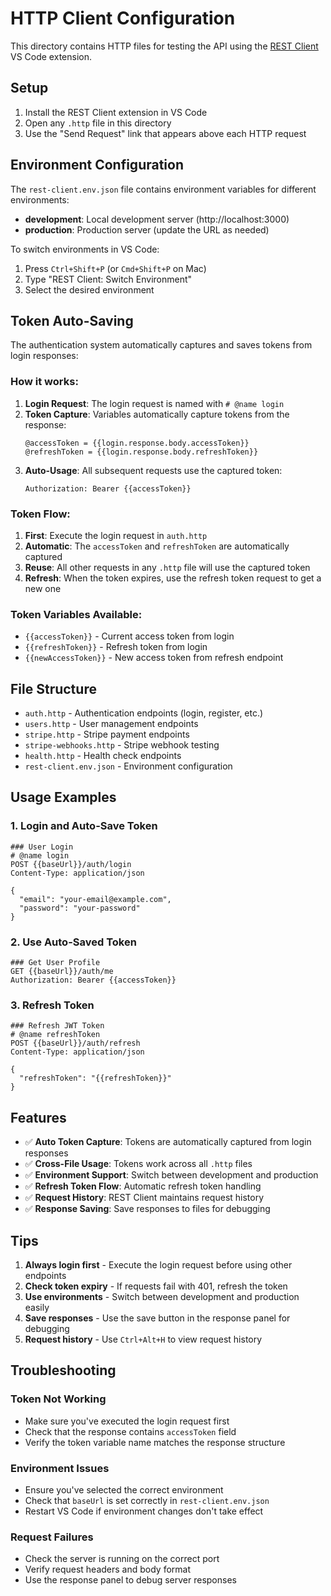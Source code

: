 # HTTP Client Configuration

This directory contains HTTP files for testing the API using the [REST Client](https://marketplace.visualstudio.com/items?itemName=humao.rest-client) VS Code extension.

## Setup

1. Install the REST Client extension in VS Code
2. Open any `.http` file in this directory
3. Use the "Send Request" link that appears above each HTTP request

## Environment Configuration

The `rest-client.env.json` file contains environment variables for different environments:

- **development**: Local development server (http://localhost:3000)
- **production**: Production server (update the URL as needed)

To switch environments in VS Code:

1. Press `Ctrl+Shift+P` (or `Cmd+Shift+P` on Mac)
2. Type "REST Client: Switch Environment"
3. Select the desired environment

## Token Auto-Saving

The authentication system automatically captures and saves tokens from login responses:

### How it works:

1. **Login Request**: The login request is named with `# @name login`
2. **Token Capture**: Variables automatically capture tokens from the response:
   ```http
   @accessToken = {{login.response.body.accessToken}}
   @refreshToken = {{login.response.body.refreshToken}}
   ```
3. **Auto-Usage**: All subsequent requests use the captured token:
   ```http
   Authorization: Bearer {{accessToken}}
   ```

### Token Flow:

1. **First**: Execute the login request in `auth.http`
2. **Automatic**: The `accessToken` and `refreshToken` are automatically captured
3. **Reuse**: All other requests in any `.http` file will use the captured token
4. **Refresh**: When the token expires, use the refresh token request to get a new one

### Token Variables Available:

- `{{accessToken}}` - Current access token from login
- `{{refreshToken}}` - Refresh token from login
- `{{newAccessToken}}` - New access token from refresh endpoint

## File Structure

- `auth.http` - Authentication endpoints (login, register, etc.)
- `users.http` - User management endpoints
- `stripe.http` - Stripe payment endpoints
- `stripe-webhooks.http` - Stripe webhook testing
- `health.http` - Health check endpoints
- `rest-client.env.json` - Environment configuration

## Usage Examples

### 1. Login and Auto-Save Token

```http
### User Login
# @name login
POST {{baseUrl}}/auth/login
Content-Type: application/json

{
  "email": "your-email@example.com",
  "password": "your-password"
}
```

### 2. Use Auto-Saved Token

```http
### Get User Profile
GET {{baseUrl}}/auth/me
Authorization: Bearer {{accessToken}}
```

### 3. Refresh Token

```http
### Refresh JWT Token
# @name refreshToken
POST {{baseUrl}}/auth/refresh
Content-Type: application/json

{
  "refreshToken": "{{refreshToken}}"
}
```

## Features

- ✅ **Auto Token Capture**: Tokens are automatically captured from login responses
- ✅ **Cross-File Usage**: Tokens work across all `.http` files
- ✅ **Environment Support**: Switch between development and production
- ✅ **Refresh Token Flow**: Automatic refresh token handling
- ✅ **Request History**: REST Client maintains request history
- ✅ **Response Saving**: Save responses to files for debugging

## Tips

1. **Always login first** - Execute the login request before using other endpoints
2. **Check token expiry** - If requests fail with 401, refresh the token
3. **Use environments** - Switch between development and production easily
4. **Save responses** - Use the save button in the response panel for debugging
5. **Request history** - Use `Ctrl+Alt+H` to view request history

## Troubleshooting

### Token Not Working

- Make sure you've executed the login request first
- Check that the response contains `accessToken` field
- Verify the token variable name matches the response structure

### Environment Issues

- Ensure you've selected the correct environment
- Check that `baseUrl` is set correctly in `rest-client.env.json`
- Restart VS Code if environment changes don't take effect

### Request Failures

- Check the server is running on the correct port
- Verify request headers and body format
- Use the response panel to debug server responses
